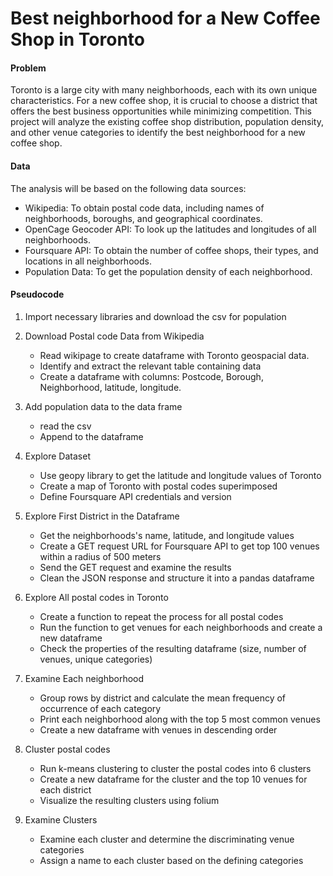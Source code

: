# Best neighborhood for a New Coffee Shop in Toronto
#### Problem
Toronto is a large city with many neighborhoods, each with its own unique characteristics. For a new coffee shop, it is crucial to choose a district that offers the best business opportunities while minimizing competition. This project will analyze the existing coffee shop distribution, population density, and other venue categories to identify the best neighborhood for a new coffee shop.

#### Data
The analysis will be based on the following data sources:</br>
   - Wikipedia: To obtain postal code data, including names of neighborhoods, boroughs, and geographical coordinates.</br>
   - OpenCage Geocoder API: To look up the latitudes and longitudes of all neighborhoods.</br>
   - Foursquare API: To obtain the number of coffee shops, their types, and locations in all neighborhoods.</br>
   - Population Data: To get the population density of each neighborhood.</br>

#### Pseudocode

1. Import necessary libraries and download the csv for population

2. Download Postal code Data from Wikipedia
   - Read wikipage to create dataframe with Toronto geospacial data.
   - Identify and extract the relevant table containing  data
   - Create a dataframe with columns: Postcode, Borough, Neighborhood, latitude, longitude.

3. Add population data to the data frame
   - read the csv 
   - Append to the dataframe

4. Explore Dataset
   - Use geopy library to get the latitude and longitude values of Toronto
   - Create a map of Toronto with postal codes superimposed
   - Define Foursquare API credentials and version

5. Explore First District in the Dataframe
   - Get the neighborhoods's name, latitude, and longitude values
   - Create a GET request URL for Foursquare API to get top 100 venues within a radius of 500 meters
   - Send the GET request and examine the results
   - Clean the JSON response and structure it into a pandas dataframe

6. Explore All postal codes in Toronto
   - Create a function to repeat the process for all postal codes
   - Run the function to get venues for each neighborhoods and create a new dataframe 
   - Check the properties of the resulting dataframe (size, number of venues, unique categories)

7. Examine Each neighborhood
   - Group rows by district and calculate the mean frequency of occurrence of each category
   - Print each neighborhood along with the top 5 most common venues
   - Create a new dataframe with venues in descending order

8. Cluster postal codes
   - Run k-means clustering to cluster the postal codes into 6 clusters
   - Create a new dataframe for the cluster and the top 10 venues for each district
   - Visualize the resulting clusters using folium

9. Examine Clusters
   - Examine each cluster and determine the discriminating venue categories
   - Assign a name to each cluster based on the defining categories
